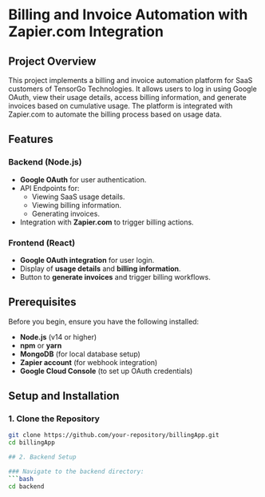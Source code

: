 # Billing and Invoice Automation with Zapier.com Integration

## Project Overview
This project implements a billing and invoice automation platform for SaaS customers of TensorGo Technologies. It allows users to log in using Google OAuth, view their usage details, access billing information, and generate invoices based on cumulative usage. The platform is integrated with Zapier.com to automate the billing process based on usage data.

## Features
### Backend (Node.js)
- **Google OAuth** for user authentication.
- API Endpoints for:
  - Viewing SaaS usage details.
  - Viewing billing information.
  - Generating invoices.
- Integration with **Zapier.com** to trigger billing actions.

### Frontend (React)
- **Google OAuth integration** for user login.
- Display of **usage details** and **billing information**.
- Button to **generate invoices** and trigger billing workflows.

## Prerequisites
Before you begin, ensure you have the following installed:
- **Node.js** (v14 or higher)
- **npm** or **yarn**
- **MongoDB** (for local database setup)
- **Zapier account** (for webhook integration)
- **Google Cloud Console** (to set up OAuth credentials)

## Setup and Installation

### 1. Clone the Repository
```bash
git clone https://github.com/your-repository/billingApp.git
cd billingApp

## 2. Backend Setup

### Navigate to the backend directory:
```bash
cd backend

